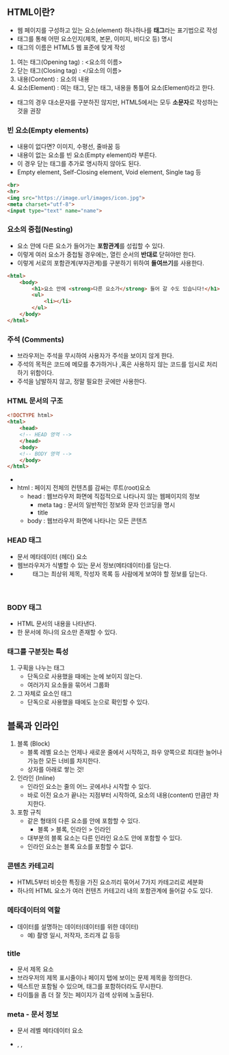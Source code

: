 ## HTML이란?
- 웹 페이지를 구성하고 있는 요소(element) 하나하나를 **태그**라는 표기법으로 작성
- 태그를 통해 어떤 요소인지(제목, 본문, 이미지, 비디오 등) 명시
- 태그의 이름은 HTML5 웹 표준에 맞게 작성

1. 여는 태그(Opening tag) : <요소의 이름>
2. 닫는 태그(Closing tag) : </요소의 이름>
3. 내용(Content) : 요소의 내용
4. 요소(Element) : 여는 태그, 닫는 태그, 내용을 통틀어 요소(Element)라고 한다.

- 태그의 경우 대소문자를 구분하진 않지만, HTML5에서는 모두 **소문자**로 작성하는 것을 권장

### 빈 요소(Empty elements)

- 내용이 없다면? 이미지, 수평선, 줄바꿈 등
- 내용이 없는 요소를 빈 요소(Empty element)라 부른다.
- 이 경우 닫는 태그를 추가로 명시하지 않아도 된다.
- Empty element, Self-Closing element, Void element, Single tag 등

```html
<br>
<hr>
<img src="https://image.url/images/icon.jpg">
<meta charset="utf-8">
<input type="text" name="name">
```

### 요소의 중첩(Nesting)

- 요소 안에 다른 요소가 들어가는 **포함관계**를 성립할 수 있다.
- 이렇게 여러 요소가 중첩될 경우에는, 열린 순서의 **반대로** 닫혀야만 한다.
- 이렇게 서로의 포함관계(부자관계)를 구분하기 위하여 **들여쓰기**를 사용한다.

```html
<html>
	<body>
		<h1>요소 안에 <strong>다른 요소가</strong> 들어 갈 수도 있습니다!</h1>
		<ul>
			<li></li>
		</ul>
	</body>
</html>
```

### 주석 (Comments)

- 브라우저는 주석을 무시하여 사용자가 주석을 보이지 않게 한다.
- 주석의 목적은 코드에 메모를 추가하거나 ,혹은 사용하지 않는 코드를 임시로 처리하기 위함이다.
- 주석을 남발하지 않고, 정말 필요한 곳에만 사용한다.

### HTML 문서의 구조

```html
<!DOCTYPE html>
<html>
	<head>
	<!-- HEAD 영역 -->
	</head>
	<body>
	<!-- BODY 영역 -->
	</body>
</html>
```

- <!DOCTYPE html>
- html : 페이지 전체의 컨텐츠를 감싸는 루트(root)요소
    - head : 웹브라우저 화면에 직접적으로 나타나지 않는 웹페이지의 정보
        - meta tag : 문서의 일반적인 정보와 문자 인코딩을 명시
        - title
    - body : 웹브라우저 화면에 나타나는 모든 콘텐츠

### HEAD 태그

- 문서 메타데이터 (헤더) 요소
- 웹브라우저가 식별할 수 있는 문서 정보(메타데이터)를 담는다.
- <header> 태그는 최상위 제목, 작성자 목록 등 사람에게 보여야 할 정보를 담는다.

### BODY 태그

- HTML 문서의 내용을 나타낸다.
- 한 문서에 하나의 <body> 요소만 존재할 수 있다.

### 태그를 구분짓는 특성

1. 구획을 나누는 태그
    - 단독으로 사용했을 때에는 눈에 보이지 않는다.
    - 여러가지 요소들을 묶어서 그룹화
2. 그 자체로 요소인 태그
    - 단독으로 사용했을 때에도 눈으로 확인할 수 있다.

## 블록과 인라인

1. 블록 (Block)
    - 블록 레벨 요소는 언제나 새로운 줄에서 시작하고, 좌우 양쪽으로 최대한 늘어나 가능한 모든 너비를 차지한다.
    - 상자를 아래로 쌓는 것!
2. 인라인 (Inline)
    - 인라인 요소는 줄의 어느 곳에서나 시작할 수 있다.
    - 바로 이전 요소가 끝나는 지점부터 시작하여, 요소의 내용(content) 만큼만 차지한다.
3. 포함 규칙
    - 같은 형태의 다른 요소를 안에 포함할 수 있다.
        - 블록 > 블록, 인라인 > 인라인
    - 대부분의 블록 요소는 다른 인라인 요소도 안에 포함할 수 있다.
    - 인라인 요소는 블록 요소를 포함할 수 없다.

### 콘텐츠 카테고리

- HTML5부터 비슷한 특징을 가진 요소끼리 묶어서 7가지 카테고리로 세분화
- 하나의  HTML 요소가 여러 컨텐츠 카테고리 내의 포함관계에 들어갈 수도 있다.
  
### 메타데이터의 역할

- 데이터를 설명하는 데이터(데이터를 위한 데이터)
    - 예) 촬영 일시, 저작자, 조리개 값 등등

### title

- 문서 제목 요소
- 브라우저의 제목 표시줄이나 페이지 탭에 보이는 문제 제목을 정의한다.
- 텍스트만 포함될 수 있으며, 태그를 포함하더라도 무시한다.
- 타이틀을 좀 더 잘 짓는 페이지가 검색 상위에 노출된다.

### meta - 문서 정보

- 문서 레벨 메타데이터 요소
- <base>, <link>, <script>, <style>, <title>과 같은 다른 메타관련 요소로 나타낼 수 없는 메타데이터
- name
    - name과 content 특성을 함께 사용하면 문서의 메타데이터를 이름-값 쌍으로 제공할 수 있다. name은 이름, content는 값을 담당한다.

    ```html
    <meta name="" content="" />
    ```

### META - 문자 인코딩, 뷰포트

- **charset**
    - 페이지의 문자 인코딩을 선언. 이 특성이 존재할 경우, 그 값은 반드시 문자열 "utf-8"의 대소문자 구분 없는 ASCII 표현이어야 한다.

    ```html
    <meta charset="UTF-8" />
    ```

- **viewport**
    - 뷰포트의 초기 사이즈에 대한 힌트. 모바일 장치에서만 사용한다.  
    - <meta name= "viewport">의 값
```html
<meta http-equiv="X-UA-Compatible" content="IE=edge" />
```  
  
### MIME 타입

- 웹에서 파일의 확장자는 별 의미가 없으므로, 각 문서의 올바른 MIME 타입을 전송하도록 서버가 정확히 설정하는 것이 중요하다.
- 브라우저들은 리소스를 내려받았을 때 해야 할 기본 동작이 무엇인지를 결정하기 위해 대게 MIME 타입을 사용한다.

### style

- 문서나 문서 일부에 대한 스타일 정보를 포함한다.
- 문서의 <head> 안에 위치해야한다.
- 스타일은 외부 스타일 시트에서 작성하고, <link>요소로 연결하는 것이 좋다.

### script

- <style> 태그와 같이 인라인으로도 작성이 가능하며 외부 파일에서 불러올 수 있다.
- 외부 스크립트 가져오는 법

    ```html
    <script src="javascript.js"></script>
    ```

- 요소 내부 인라인 스크립트를 작성하는 법

    ```html
    <script>
      alert("Hello World!");
    </script>
    ```  
